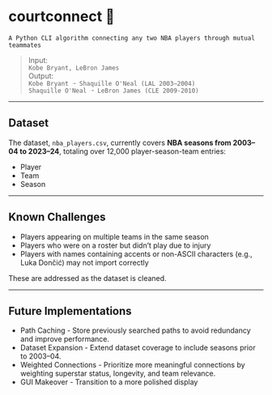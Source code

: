 # courtconnect 🏀
    A Python CLI algorithm connecting any two NBA players through mutual teammates
  
> Input:  
> `Kobe Bryant, LeBron James`  
> Output:   
> `Kobe Bryant ➝ Shaquille O'Neal (LAL 2003–2004)`   
> `Shaquille O'Neal ➝ LeBron James (CLE 2009-2010)`

---

## Dataset

The dataset, `nba_players.csv`, currently covers **NBA seasons from 2003–04 to 2023–24**, totaling over 12,000 player-season-team entries: 
- Player 
- Team
- Season

---

## Known Challenges

- Players appearing on multiple teams in the same season
- Players who were on a roster but didn’t play due to injury
- Players with names containing accents or non-ASCII characters (e.g., Luka Dončić) may not import correctly

These are addressed as the dataset is cleaned.

---

## Future Implementations

- Path Caching - Store previously searched paths to avoid redundancy and improve performance.
- Dataset Expansion - Extend dataset coverage to include seasons prior to 2003–04.
- Weighted Connections - Prioritize more meaningful connections by weighting superstar status, longevity, and team relevance.
- GUI Makeover - Transition to a more polished display